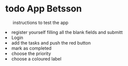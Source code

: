 <h1> todo App Betsson </h1>

<ul>instructions to test the app</ul>
    <li> register yourself filling all the blank fields and submitt</li>
    <li> Login </li>
    <li>add the tasks and push the red button</li>
    <li>mark as completed</li>
    <li>choose the priority</li>
    <li>choose a coloured label</li>
    
    
    
    

